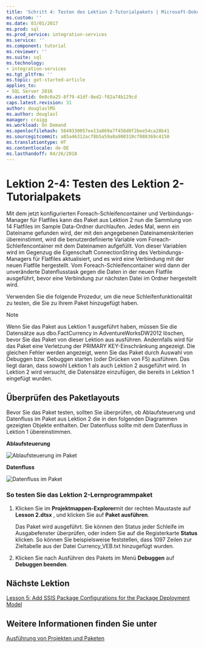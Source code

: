 ```yaml
---
title: 'Schritt 4: Testen des Lektion 2-Tutorialpakets | Microsoft-Dokumentation'
ms.custom: ''
ms.date: 03/01/2017
ms.prod: sql
ms.prod_service: integration-services
ms.service: ''
ms.component: tutorial
ms.reviewer: ''
ms.suite: sql
ms.technology:
- integration-services
ms.tgt_pltfrm: ''
ms.topic: get-started-article
applies_to:
- SQL Server 2016
ms.assetid: 0e8c0a25-8f79-41df-8ed2-f82a74b129cd
caps.latest.revision: 31
author: douglaslMS
ms.author: douglasl
manager: craigg
ms.workload: On Demand
ms.openlocfilehash: 5849330057ee13a869a7f458d0f2bee54ca28b41
ms.sourcegitcommit: a85a46312acf8b5a59a8a900310cf088369c4150
ms.translationtype: HT
ms.contentlocale: de-DE
ms.lasthandoff: 04/26/2018
---
```

# <a name="lesson-2-4---testing-the-lesson-2-tutorial-package"></a>Lektion 2-4: Testen des Lektion 2-Tutorialpakets
Mit dem jetzt konfigurierten Foreach-Schleifencontainer und Verbindungs-Manager für Flatfiles kann das Paket aus Lektion 2 nun die Sammlung von 14 Flatfiles im Sample Data-Ordner durchlaufen. Jedes Mal, wenn ein Dateiname gefunden wird, der mit den angegebenen Dateinamenskriterien übereinstimmt, wird die benutzerdefinierte Variable vom Foreach-Schleifencontainer mit dem Dateinamen aufgefüllt. Von dieser Variablen wird im Gegenzug die Eigenschaft ConnectionString des Verbindungs-Managers für Flatfiles aktualisiert, und es wird eine Verbindung mit der neuen Flatfile hergestellt. Vom Foreach-Schleifencontainer wird dann der unveränderte Datenflusstask gegen die Daten in der neuen Flatfile ausgeführt, bevor eine Verbindung zur nächsten Datei im Ordner hergestellt wird.  
  
Verwenden Sie die folgende Prozedur, um die neue Schleifenfunktionalität zu testen, die Sie zu Ihrem Paket hinzugefügt haben.  
  
> [!NOTE]  
> Wenn Sie das Paket aus Lektion 1 ausgeführt haben, müssen Sie die Datensätze aus dbo.FactCurrency in AdventureWorksDW2012 löschen, bevor Sie das Paket von dieser Lektion aus ausführen. Andernfalls wird für das Paket eine Verletzung der PRIMARY KEY-Einschränkung angezeigt. Die gleichen Fehler werden angezeigt, wenn Sie das Paket durch Auswahl von Debuggen bzw. Debuggen starten (oder Drücken von F5) ausführen. Das liegt daran, dass sowohl Lektion 1 als auch Lektion 2 ausgeführt wird. In Lektion 2 wird versucht, die Datensätze einzufügen, die bereits in Lektion 1 eingefügt wurden.  
  
## <a name="checking-the-package-layout"></a>Überprüfen des Paketlayouts  
Bevor Sie das Paket testen, sollten Sie überprüfen, ob Ablaufsteuerung und Datenfluss im Paket aus Lektion 2 die in den folgenden Diagrammen gezeigten Objekte enthalten. Der Datenfluss sollte mit dem Datenfluss in Lektion 1 übereinstimmen.  
  
**Ablaufsteuerung**  
  
![Ablaufsteuerung im Paket](../integration-services/media/task4lesson2control.gif "Ablaufsteuerung im Paket")  
  
**Datenfluss**  
  
![Datenfluss im Paket](../integration-services/media/task9lesson1data.gif "Datenfluss im Paket")  
  
### <a name="to-test-the-lesson-2-tutorial-package"></a>So testen Sie das Lektion 2-Lernprogrammpaket  
  
1.  Klicken Sie im **Projektmappen-Explorer**mit der rechten Maustaste auf **Lesson 2.dtsx** , und klicken Sie auf **Paket ausführen**.  
  
    Das Paket wird ausgeführt. Sie können den Status jeder Schleife im Ausgabefenster überprüfen, oder indem Sie auf die Registerkarte **Status** klicken. So können Sie beispielsweise feststellen, dass 1097 Zeilen zur Zieltabelle aus der Datei Currency_VEB.txt hinzugefügt wurden.  
  
2.  Klicken Sie nach Ausführen des Pakets im Menü **Debuggen** auf **Debuggen beenden**.  
  
## <a name="next-lesson"></a>Nächste Lektion  
[Lesson 5: Add SSIS Package Configurations for the Package Deployment Model](../integration-services/lesson-5-add-ssis-package-configurations-for-the-package-deployment-model.md)  
  
## <a name="see-also"></a>Weitere Informationen finden Sie unter  
[Ausführung von Projekten und Paketen](~/integration-services/packages/deploy-integration-services-ssis-projects-and-packages.md)  
  
  
  

